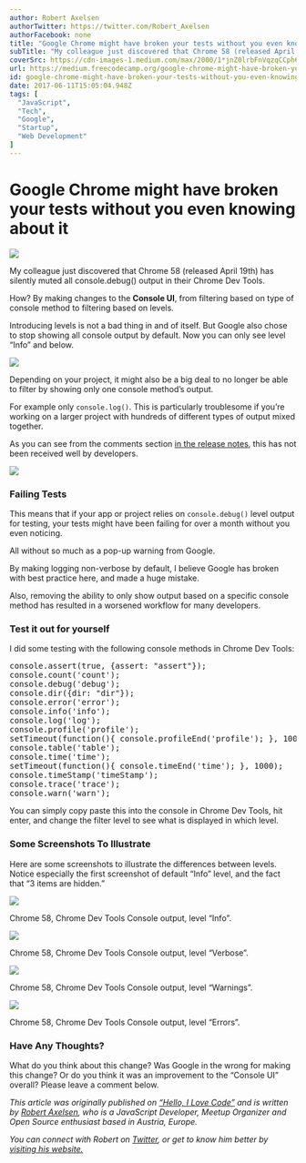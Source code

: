 ```yaml
---
author: Robert Axelsen
authorTwitter: https://twitter.com/Robert_Axelsen
authorFacebook: none
title: "Google Chrome might have broken your tests without you even knowing about it"
subTitle: "My colleague just discovered that Chrome 58 (released April 19th) has silently muted all console.debug() output in their Chrome Dev Tools..."
coverSrc: https://cdn-images-1.medium.com/max/2000/1*jnZ0lrbFnVqzqCCph67VmA.jpeg
url: https://medium.freecodecamp.org/google-chrome-might-have-broken-your-tests-without-you-even-knowing-about-it-9d9130a6fd0c
id: google-chrome-might-have-broken-your-tests-without-you-even-knowing-about-it-9d9130a6fd0c
date: 2017-06-11T15:05:04.948Z
tags: [
  "JavaScript",
  "Tech",
  "Google",
  "Startup",
  "Web Development"
]
---
```

# Google Chrome might have broken your tests without you even knowing about it







![](https://cdn-images-1.medium.com/max/2000/1*jnZ0lrbFnVqzqCCph67VmA.jpeg)







My colleague just discovered that Chrome 58 (released April 19th) has silently muted all console.debug() output in their Chrome Dev Tools.

How? By making changes to the **Console UI**, from filtering based on type of console method to filtering based on levels.

Introducing levels is not a bad thing in and of itself. But Google also chose to stop showing all console output by default. Now you can only see level “Info” and below.







![](https://cdn-images-1.medium.com/max/2000/1*pWzfBTBmUuKqVZ47uUuD2w.png)







Depending on your project, it might also be a big deal to no longer be able to filter by showing only one console method’s output.

For example only `console.log()`. This is particularly troublesome if you’re working on a larger project with hundreds of different types of output mixed together.

As you can see from the comments section [in the release notes](https://developers.google.com/web/updates/2017/03/devtools-release-notes), this has not been received well by developers.



![](https://cdn-images-1.medium.com/max/1600/1*pH5BuRfd9Bi47d6OlXysOQ.png)



### Failing Tests

This means that if your app or project relies on `console.debug()` level output for testing, your tests might have been failing for over a month without you even noticing.

All without so much as a pop-up warning from Google.

By making logging non-verbose by default, I believe Google has broken with best practice here, and made a huge mistake.

Also, removing the ability to only show output based on a specific console method has resulted in a worsened workflow for many developers.

### Test it out for yourself

I did some testing with the following console methods in Chrome Dev Tools:

<pre name="dd70" id="dd70" class="graf graf--pre graf-after--p">console.assert(true, {assert: "assert"});  
console.count('count');  
console.debug('debug');  
console.dir({dir: "dir"});  
console.error('error');  
console.info('info');  
console.log('log');  
console.profile('profile');  
setTimeout(function(){ console.profileEnd('profile'); }, 1000);  
console.table('table');  
console.time('time');  
setTimeout(function(){ console.timeEnd('time'); }, 1000);  
console.timeStamp('timeStamp');  
console.trace('trace');  
console.warn('warn');</pre>

You can simply copy paste this into the console in Chrome Dev Tools, hit enter, and change the filter level to see what is displayed in which level.

### Some Screenshots To Illustrate

Here are some screenshots to illustrate the differences between levels. Notice especially the first screenshot of default “Info” level, and the fact that “3 items are hidden.”







![](https://cdn-images-1.medium.com/max/2000/1*HO8pNCCSqyCOYfI5jERAng.png)

Chrome 58, Chrome Dev Tools Console output, level “Info”.





![](https://cdn-images-1.medium.com/max/2000/1*RsugGzS3T1EbUJ0Of3zKaQ.png)

Chrome 58, Chrome Dev Tools Console output, level “Verbose”.





![](https://cdn-images-1.medium.com/max/2000/1*ByCAzHs7JsmfdWLiGkyUHA.png)

Chrome 58, Chrome Dev Tools Console output, level “Warnings”.





![](https://cdn-images-1.medium.com/max/2000/1*xiCb95CUA93ojcSW-mrqRA.png)

Chrome 58, Chrome Dev Tools Console output, level “Errors”.







### Have Any Thoughts?

What do you think about this change? Was Google in the wrong for making this change? Or do you think it was an improvement to the “Console UI” overall? Please leave a comment below.

_This article was originally published on_ [_“Hello, I Love Code”_](http://helloilovecode.com/) _and is written by_ [_Robert Axelsen_](http://rob.ee/)_, who is a JavaScript Developer, Meetup Organizer and Open Source enthusiast based in Austria, Europe._

_You can connect with Robert on_ [_Twitter_](https://twitter.com/Robert_Axelsen)_, or get to know him better by_ [_visiting his website._](http://rob.ee/)








